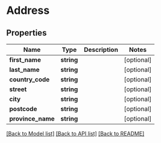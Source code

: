 # Address

## Properties
Name | Type | Description | Notes
------------ | ------------- | ------------- | -------------
**first_name** | **string** |  | [optional] 
**last_name** | **string** |  | [optional] 
**country_code** | **string** |  | [optional] 
**street** | **string** |  | [optional] 
**city** | **string** |  | [optional] 
**postcode** | **string** |  | [optional] 
**province_name** | **string** |  | [optional] 

[[Back to Model list]](../README.md#documentation-for-models) [[Back to API list]](../README.md#documentation-for-api-endpoints) [[Back to README]](../README.md)


